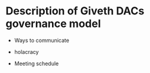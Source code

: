 # Description of Giveth DACs governance model

- Ways to communicate

- holacracy

- Meeting schedule
